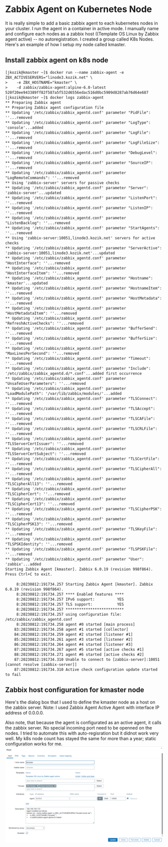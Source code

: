 # Zabbix Agent on Kubernetes Node
It is really simple to add a basic zabbix agent to each kubernetes nodes in your cluster.  I run the agent in a container in active mode. I manually name and configure each nodes as a zabbix host ((Template OS Linux by Zabbix agent active) -- no autoregistration.
I created a group called K8s Nodes. 
Here's an example of how I setup my node called kmaster.
## Install zabbix agent on k8s node
```
[jkozik@kmaster ~]$ docker run --name zabbix-agent -e ZBX_ACTIVESERVERS="linode3.kozik.net" \
>    -e ZBX_HOSTNAME="kmaster" \
>    -d zabbix/zabbix-agent:alpine-6.0-latest
520f20ee943389ff82f587a5f532d6556edac516d0bc5909d8287ab76d64e687
[jkozik@kmaster ~]$ docker logs zabbix-agent
** Preparing Zabbix agent
** Preparing Zabbix agent configuration file
** Updating '/etc/zabbix/zabbix_agentd.conf' parameter "PidFile": ''...removed
** Updating '/etc/zabbix/zabbix_agentd.conf' parameter "LogType": 'console'...added
** Updating '/etc/zabbix/zabbix_agentd.conf' parameter "LogFile": ''...removed
** Updating '/etc/zabbix/zabbix_agentd.conf' parameter "LogFileSize": ''...removed
** Updating '/etc/zabbix/zabbix_agentd.conf' parameter "DebugLevel": ''...removed
** Updating '/etc/zabbix/zabbix_agentd.conf' parameter "SourceIP": ''...removed
** Updating '/etc/zabbix/zabbix_agentd.conf' parameter "LogRemoteCommands": ''...removed
** Using 'zabbix-server' servers for passive checks
** Updating '/etc/zabbix/zabbix_agentd.conf' parameter "Server": 'zabbix-server'...updated
** Updating '/etc/zabbix/zabbix_agentd.conf' parameter "ListenPort": ''...removed
** Updating '/etc/zabbix/zabbix_agentd.conf' parameter "ListenIP": ''...removed
** Updating '/etc/zabbix/zabbix_agentd.conf' parameter "ListenBacklog": ''...removed
** Updating '/etc/zabbix/zabbix_agentd.conf' parameter "StartAgents": ''...removed
** Using 'zabbix-server:10051,linode3.kozik.net' servers for active checks
** Updating '/etc/zabbix/zabbix_agentd.conf' parameter "ServerActive": 'zabbix-server:10051,linode3.kozik.net'...updated
** Updating '/etc/zabbix/zabbix_agentd.conf' parameter "HostInterface": ''...removed
** Updating '/etc/zabbix/zabbix_agentd.conf' parameter "HostInterfaceItem": ''...removed
** Updating '/etc/zabbix/zabbix_agentd.conf' parameter "Hostname": 'kmaster'...updated
** Updating '/etc/zabbix/zabbix_agentd.conf' parameter "HostnameItem": ''...removed
** Updating '/etc/zabbix/zabbix_agentd.conf' parameter "HostMetadata": ''...removed
** Updating '/etc/zabbix/zabbix_agentd.conf' parameter "HostMetadataItem": ''...removed
** Updating '/etc/zabbix/zabbix_agentd.conf' parameter "RefreshActiveChecks": ''...removed
** Updating '/etc/zabbix/zabbix_agentd.conf' parameter "BufferSend": ''...removed
** Updating '/etc/zabbix/zabbix_agentd.conf' parameter "BufferSize": ''...removed
** Updating '/etc/zabbix/zabbix_agentd.conf' parameter "MaxLinesPerSecond": ''...removed
** Updating '/etc/zabbix/zabbix_agentd.conf' parameter "Timeout": ''...removed
** Updating '/etc/zabbix/zabbix_agentd.conf' parameter "Include": '/etc/zabbix/zabbix_agentd.d/*.conf'...added first occurrence
** Updating '/etc/zabbix/zabbix_agentd.conf' parameter "UnsafeUserParameters": ''...removed
** Updating '/etc/zabbix/zabbix_agentd.conf' parameter "LoadModulePath": '/var/lib/zabbix/modules/'...added
** Updating '/etc/zabbix/zabbix_agentd.conf' parameter "TLSConnect": ''...removed
** Updating '/etc/zabbix/zabbix_agentd.conf' parameter "TLSAccept": ''...removed
** Updating '/etc/zabbix/zabbix_agentd.conf' parameter "TLSCAFile": ''...removed
** Updating '/etc/zabbix/zabbix_agentd.conf' parameter "TLSCRLFile": ''...removed
** Updating '/etc/zabbix/zabbix_agentd.conf' parameter "TLSServerCertIssuer": ''...removed
** Updating '/etc/zabbix/zabbix_agentd.conf' parameter "TLSServerCertSubject": ''...removed
** Updating '/etc/zabbix/zabbix_agentd.conf' parameter "TLSCertFile": ''...removed
** Updating '/etc/zabbix/zabbix_agentd.conf' parameter "TLSCipherAll": ''...removed
** Updating '/etc/zabbix/zabbix_agentd.conf' parameter "TLSCipherAll13": ''...removed
** Updating '/etc/zabbix/zabbix_agentd.conf' parameter "TLSCipherCert": ''...removed
** Updating '/etc/zabbix/zabbix_agentd.conf' parameter "TLSCipherCert13": ''...removed
** Updating '/etc/zabbix/zabbix_agentd.conf' parameter "TLSCipherPSK": ''...removed
** Updating '/etc/zabbix/zabbix_agentd.conf' parameter "TLSCipherPSK13": ''...removed
** Updating '/etc/zabbix/zabbix_agentd.conf' parameter "TLSKeyFile": ''...removed
** Updating '/etc/zabbix/zabbix_agentd.conf' parameter "TLSPSKIdentity": ''...removed
** Updating '/etc/zabbix/zabbix_agentd.conf' parameter "TLSPSKFile": ''...removed
** Updating '/etc/zabbix/zabbix_agentd.conf' parameter "User": 'zabbix'...added
Starting Zabbix Agent [kmaster]. Zabbix 6.0.19 (revision 998f864).
Press Ctrl+C to exit.

     8:20230812:191734.257 Starting Zabbix Agent [kmaster]. Zabbix 6.0.19 (revision 998f864).
     8:20230812:191734.257 **** Enabled features ****
     8:20230812:191734.257 IPv6 support:          YES
     8:20230812:191734.257 TLS support:           YES
     8:20230812:191734.257 **************************
     8:20230812:191734.257 using configuration file: /etc/zabbix/zabbix_agentd.conf
     8:20230812:191734.258 agent #0 started [main process]
    83:20230812:191734.258 agent #1 started [collector]
    84:20230812:191734.259 agent #2 started [listener #1]
    85:20230812:191734.261 agent #3 started [listener #2]
    86:20230812:191734.264 agent #4 started [listener #3]
    87:20230812:191734.267 agent #5 started [active checks #1]
    88:20230812:191734.271 agent #6 started [active checks #2]
    87:20230812:191734.310 Unable to connect to [zabbix-server]:10051 [cannot resolve [zabbix-server]]
    87:20230812:191734.310 Active check configuration update started to fail
```

## Zabbix host configuration for kmaster node
Here's the dialog box that I used to define the kmaster node as a host on the zabbix server.  Note:  I used Zabbix Agent Active Agent with interface IP address of 0.0.0.0.

Also note, that because the agent is configurated as an active agent, it calls the zabbix server.  No special incoming port need to be openned on the nodes.  I tried to automate this with auto-regisration but it didnot work very well.  My k8s node count has stayed the same for more than a year; static configuration works for me.
<br>
![](images/kmasterhostconfig081223.png)

<br>
